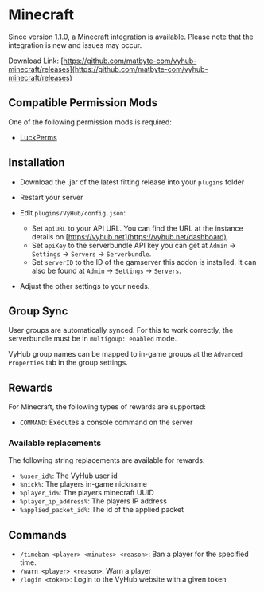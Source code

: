 # Minecraft

Since version 1.1.0, a Minecraft integration is available. Please note that the integration is new and issues may occur.

Download Link:
[https://github.com/matbyte-com/vyhub-minecraft/releases](https://github.com/matbyte-com/vyhub-minecraft/releases)

## Compatible Permission Mods

One of the following permission mods is required:

- [LuckPerms](https://luckperms.net)

## Installation

- Download the .jar of the latest fitting release into your `plugins` folder
- Restart your server
- Edit `plugins/VyHub/config.json`:

    - Set `apiURL` to your API URL. You can find the URL at the instance details on [https://vyhub.net](https://vyhub.net/dashboard).
    - Set `apiKey` to the serverbundle API key you can get at `Admin` -> `Settings` -> `Servers` -> `Serverbundle`.
    - Set `serverID` to the ID of the gamserver this addon is installed. It can also be found at `Admin` -> `Settings` -> `Servers`.

- Adjust the other settings to your needs.


## Group Sync
User groups are automatically synced. For this to work correctly, the serverbundle must be in `multigoup: enabled` mode.

VyHub group names can be mapped to in-game groups at the `Advanced Properties` tab in the group settings.


## Rewards
For Minecraft, the following types of rewards are supported:

- `COMMAND`: Executes a console command on the server

### Available replacements
The following string replacements are available for rewards:

- `%user_id%`: The VyHub user id
- `%nick%`: The players in-game nickname
- `%player_id%`: The players minecraft UUID
- `%player_ip_address%`: The players IP address
- `%applied_packet_id%`: The id of the applied packet

## Commands

- `/timeban <player> <minutes> <reason>`: Ban a player for the specified time.
- `/warn <player> <reason>`: Warn a player
- `/login <token>`: Login to the VyHub website with a given token